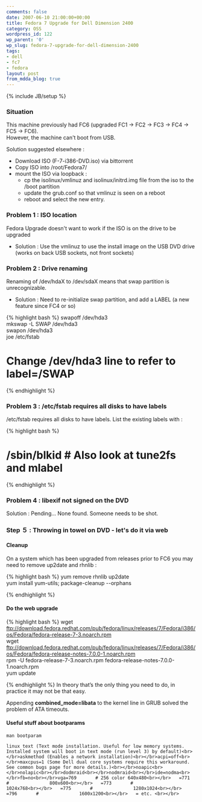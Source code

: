 ```yaml
---
comments: false
date: 2007-06-10 21:00:00+00:00
title: Fedora 7 Upgrade for Dell Dimension 2400
category: OSS
wordpress_id: 122
wp_parent: '0'
wp_slug: fedora-7-upgrade-for-dell-dimension-2400
tags:
- dell
- fc7
- fedora
layout: post
from_mdda_blog: true
---
```

{% include JB/setup %}


### Situation

  
This machine previously had FC6 (upgraded FC1 -> FC2 -> FC3 -> FC4 -> FC5 -> FC6).  
However, the machine can't boot from USB.  
  
Solution suggested elsewhere :  


  * Download ISO (F-7-i386-DVD.iso) via bittorrent
  * Copy ISO into /root/Fedora7/
  * mount the ISO via loopback :
    * cp the isolinux/vmlinuz and isolinux/initrd.img file from the iso to the /boot partition
    * update the grub.conf so that vmlinuz is seen on a reboot
    * reboot and select the new entry.
  
  


### Problem 1 : ISO location

  
Fedora Upgrade doesn't want to work if the ISO is on the drive to be upgraded  


  * Solution : Use the vmlinuz to use the install image on the USB DVD drive (works on back USB sockets, not front sockets)
  
  


### Problem 2 : Drive renaming

  
Renaming of /dev/hdaX to /dev/sdaX means that swap partition is unrecognizable.  
  


  * Solution :  Need to re-initialize swap partition, and add a LABEL (a new feature since FC4 or so)
  
  

{% highlight bash %}
swapoff /dev/hda3  
mkswap -L SWAP /dev/hda3  
swapon /dev/hda3  
joe /etc/fstab  
# Change /dev/hda3 line to refer to label=/SWAP  

{% endhighlight %}
### Problem 3 : /etc/fstab requires all disks to have labels

  
/etc/fstab requires all disks to have labels.  List the existing labels with :  

{% highlight bash %}
# /sbin/blkid  # Also look at tune2fs and mlabel  

{% endhighlight %}
### Problem 4 : libexif not signed on the DVD

  
Solution : Pending...  None found.  Someone needs to be shot.  
  


### Step ５ : Throwing in towel on DVD - let's do it via web

  


#### Cleanup

  
On a system which has been upgraded from releases prior to FC6 you may need to remove up2date and rhnlib :  

{% highlight bash %}
yum remove rhnlib up2date  
yum install yum-utils; package-cleanup --orphans  

{% endhighlight %}
#### Do the web upgrade

  

{% highlight bash %}
wget ftp://download.fedora.redhat.com/pub/fedora/linux/releases/7/Fedora/i386/os/Fedora/fedora-release-7-3.noarch.rpm  
wget ftp://download.fedora.redhat.com/pub/fedora/linux/releases/7/Fedora/i386/os/Fedora/fedora-release-notes-7.0.0-1.noarch.rpm  
rpm -U fedora-release-7-3.noarch.rpm fedora-release-notes-7.0.0-1.noarch.rpm  
yum update  
  

{% endhighlight %}
In theory that’s the only thing you need to do, in practice it may not be that easy.   
  
Appending **combined_mode=libata** to the kernel line in GRUB solved the problem of ATA timeouts.  
  


#### Useful stuff about bootparams

  
`man bootparam`  
  

    
    linux text (Text mode installation. Useful for low memory systems. Installed system will boot in text mode (run level 3) by default)<br></br>askmethod (Enables a network installation)<br></br>acpi=off<br></br>maxcpus=1 (Some Dell dual core systems require this workaround. See common bugs page for more details.)<br></br>noapic<br></br>nolapic<br></br>dodmraid<br></br>nodmraid<br></br>ide=nodma<br></br>fb=no<br></br>vga=769       # 256 color 640x480<br></br>   =771       #               800x600<br></br>   =773       #               1024x768<br></br>   =775       #               1280x1024<br></br>   =796       #               1600x1200<br></br>   = etc. <br></br>
